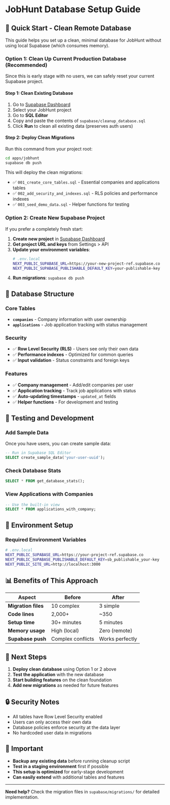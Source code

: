 # JobHunt Database Setup Guide

## 🚀 Quick Start - Clean Remote Database

This guide helps you set up a clean, minimal database for JobHunt without using local Supabase (which consumes memory).

### Option 1: Clean Up Current Production Database (Recommended)

Since this is early stage with no users, we can safely reset your current Supabase project.

#### Step 1: Clean Existing Database

1. Go to [Supabase Dashboard](https://supabase.com/dashboard)
2. Select your JobHunt project
3. Go to **SQL Editor**
4. Copy and paste the contents of `supabase/cleanup_database.sql`
5. Click **Run** to clean all existing data (preserves auth users)

#### Step 2: Deploy Clean Migrations

Run this command from your project root:

```bash
cd apps/jobhunt
supabase db push
```

This will deploy the clean migrations:

- ✅ `001_create_core_tables.sql` - Essential companies and applications tables
- ✅ `002_add_security_and_indexes.sql` - RLS policies and performance indexes
- ✅ `003_seed_demo_data.sql` - Helper functions for testing

### Option 2: Create New Supabase Project

If you prefer a completely fresh start:

1. **Create new project** in [Supabase Dashboard](https://supabase.com/dashboard)
2. **Get project URL and keys** from Settings > API
3. **Update your environment variables**:
   ```bash
   # .env.local
   NEXT_PUBLIC_SUPABASE_URL=https://your-new-project-ref.supabase.co
   NEXT_PUBLIC_SUPABASE_PUBLISHABLE_DEFAULT_KEY=your-publishable-key
   ```
4. **Run migrations**: `supabase db push`

## 📁 Database Structure

### Core Tables

- **`companies`** - Company information with user ownership
- **`applications`** - Job application tracking with status management

### Security

- ✅ **Row Level Security (RLS)** - Users see only their own data
- ✅ **Performance indexes** - Optimized for common queries
- ✅ **Input validation** - Status constraints and foreign keys

### Features

- ✅ **Company management** - Add/edit companies per user
- ✅ **Application tracking** - Track job applications with status
- ✅ **Auto-updating timestamps** - `updated_at` fields
- ✅ **Helper functions** - For development and testing

## 🧪 Testing and Development

### Add Sample Data

Once you have users, you can create sample data:

```sql
-- Run in Supabase SQL Editor
SELECT create_sample_data('your-user-uuid');
```

### Check Database Stats

```sql
SELECT * FROM get_database_stats();
```

### View Applications with Companies

```sql
-- Use the built-in view
SELECT * FROM applications_with_company;
```

## 🔧 Environment Setup

### Required Environment Variables

```bash
# .env.local
NEXT_PUBLIC_SUPABASE_URL=https://your-project-ref.supabase.co
NEXT_PUBLIC_SUPABASE_PUBLISHABLE_DEFAULT_KEY=sb_publishable_your-key
NEXT_PUBLIC_SITE_URL=http://localhost:3000
```

## 📊 Benefits of This Approach

| Aspect              | Before            | After           |
| ------------------- | ----------------- | --------------- |
| **Migration files** | 10 complex        | 3 simple        |
| **Code lines**      | 2,000+            | ~350            |
| **Setup time**      | 30+ minutes       | 5 minutes       |
| **Memory usage**    | High (local)      | Zero (remote)   |
| **Supabase push**   | Complex conflicts | Works perfectly |

## 🎯 Next Steps

1. **Deploy clean database** using Option 1 or 2 above
2. **Test the application** with the new database
3. **Start building features** on the clean foundation
4. **Add new migrations** as needed for future features

## 🔒 Security Notes

- All tables have Row Level Security enabled
- Users can only access their own data
- Database policies enforce security at the data layer
- No hardcoded user data in migrations

## 🚨 Important

- **Backup any existing data** before running cleanup script
- **Test in a staging environment** first if possible
- **This setup is optimized** for early-stage development
- **Can easily extend** with additional tables and features

---

**Need help?** Check the migration files in `supabase/migrations/` for detailed implementation.
